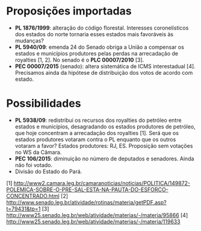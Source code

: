
# Proposições importadas

* **PL 1876/1999**: alteração do código florestal. Interesses coronelísticos dos estados do norte tornaria esses estados mais favoráveis às mudanças?
* **PL 5940/09**: emenda 24 do Senado obriga a União a compensar os estados e municípios produtores pelas perdas na arrecadação de royalties [1, 2]. No senado é o **PLC 00007/2010** [3]. 
* **PEC 00007/2015** (senado): altera sistemática de ICMS interestadual [4]. Precisamos ainda da hipótese de distribuição dos votos de acordo com estado.

# Possibilidades

* **PL 5938/09**: redistribui os recursos dos royalties do petróleo entre estados e municípios, desagradando os estados produtores de petróleo,  que hoje concentram a arrecadação dos royalties [1]. Será que os estados produtores votaram contra o PL enquanto que os outros votaram a favor? Estados produtores:  RJ, ES. Proposição sem votações no WS da Câmara.
* **PEC 106/2015**: diminuição no número de deputados e senadores. Ainda não foi votado.
* Divisão do Estado do Pará.

[1] http://www2.camara.leg.br/camaranoticias/noticias/POLITICA/149872-POLEMICA-SOBRE-O-PRE-SAL-ESTA-NA-PAUTA-DO-ESFORCO-CONCENTRADO.html
[2] http://www.senado.leg.br/atividade/rotinas/materia/getPDF.asp?t=79431&tp=1
[3] http://www25.senado.leg.br/web/atividade/materias/-/materia/95866
[4] http://www25.senado.leg.br/web/atividade/materias/-/materia/119633
